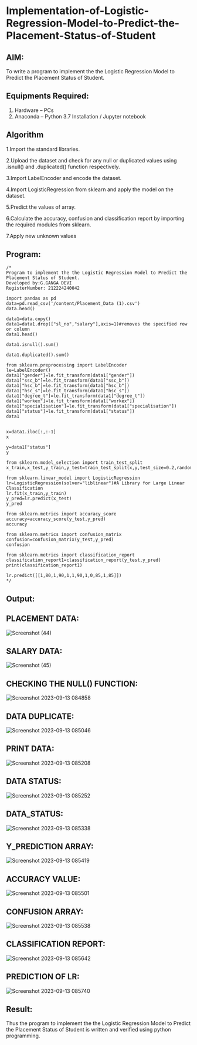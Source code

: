 # Implementation-of-Logistic-Regression-Model-to-Predict-the-Placement-Status-of-Student

## AIM:
To write a program to implement the the Logistic Regression Model to Predict the Placement Status of Student.

## Equipments Required:
1. Hardware – PCs
2. Anaconda – Python 3.7 Installation / Jupyter notebook

## Algorithm

1.Import the standard libraries.

2.Upload the dataset and check for any null or duplicated values using .isnull() and .duplicated() function respectively.

3.Import LabelEncoder and encode the dataset.

4.Import LogisticRegression from sklearn and apply the model on the dataset.

5.Predict the values of array.

6.Calculate the accuracy, confusion and classification report by importing the required modules from sklearn.

7.Apply new unknown values


## Program:
```
/*
Program to implement the the Logistic Regression Model to Predict the Placement Status of Student.
Developed by:G.GANGA DEVI
RegisterNumber: 212224240042

import pandas as pd
data=pd.read_csv('/content/Placement_Data (1).csv')
data.head()

data1=data.copy()
data1=data1.drop(["sl_no","salary"],axis=1)#removes the specified row or column
data1.head()

data1.isnull().sum()

data1.duplicated().sum()

from sklearn.preprocessing import LabelEncoder
le=LabelEncoder()
data1["gender"]=le.fit_transform(data1["gender"])
data1["ssc_b"]=le.fit_transform(data1["ssc_b"])
data1["hsc_b"]=le.fit_transform(data1["hsc_b"])
data1["hsc_s"]=le.fit_transform(data1["hsc_s"])
data1["degree_t"]=le.fit_transform(data1["degree_t"])
data1["workex"]=le.fit_transform(data1["workex"])
data1["specialisation"]=le.fit_transform(data1["specialisation"])
data1["status"]=le.fit_transform(data1["status"])
data1


x=data1.iloc[:,:-1]
x

y=data1["status"]
y

from sklearn.model_selection import train_test_split
x_train,x_test,y_train,y_test=train_test_split(x,y,test_size=0.2,random_state=0)

from sklearn.linear_model import LogisticRegression
lr=LogisticRegression(solver="liblinear")#A Library for Large Linear Classification
lr.fit(x_train,y_train)
y_pred=lr.predict(x_test)
y_pred

from sklearn.metrics import accuracy_score
accuracy=accuracy_score(y_test,y_pred)
accuracy

from sklearn.metrics import confusion_matrix
confusion=confusion_matrix(y_test,y_pred)
confusion

from sklearn.metrics import classification_report
classification_report1=classification_report(y_test,y_pred)
print(classification_report1)

lr.predict([[1,80,1,90,1,1,90,1,0,85,1,85]])
*/
```

## Output:

## PLACEMENT DATA:

![Screenshot (44)](https://github.com/RENUGASARAVANAN/Implementation-of-Logistic-Regression-Model-to-Predict-the-Placement-Status-of-Student/assets/119292258/f725e85a-732e-4a4d-a178-e1a699820c9f)

## SALARY DATA:

![Screenshot (45)](https://github.com/RENUGASARAVANAN/Implementation-of-Logistic-Regression-Model-to-Predict-the-Placement-Status-of-Student/assets/119292258/39c9dc01-c66a-46e5-9333-d230cdfa5ef5)

## CHECKING THE NULL() FUNCTION:

![Screenshot 2023-09-13 084858](https://github.com/RENUGASARAVANAN/Implementation-of-Logistic-Regression-Model-to-Predict-the-Placement-Status-of-Student/assets/119292258/5c1bf0c1-4caa-43c4-9ff4-f31f25b3122f)

## DATA DUPLICATE:

![Screenshot 2023-09-13 085046](https://github.com/RENUGASARAVANAN/Implementation-of-Logistic-Regression-Model-to-Predict-the-Placement-Status-of-Student/assets/119292258/871cd4b3-dd43-41a4-8be2-56320097cce3)

## PRINT DATA:

![Screenshot 2023-09-13 085208](https://github.com/RENUGASARAVANAN/Implementation-of-Logistic-Regression-Model-to-Predict-the-Placement-Status-of-Student/assets/119292258/abb468c7-e279-475d-b4c8-44fbb4ff6206)

## DATA STATUS:

![Screenshot 2023-09-13 085252](https://github.com/RENUGASARAVANAN/Implementation-of-Logistic-Regression-Model-to-Predict-the-Placement-Status-of-Student/assets/119292258/9cce55e9-3a62-47a6-aefb-19ddeb173b36)

## DATA_STATUS:

![Screenshot 2023-09-13 085338](https://github.com/RENUGASARAVANAN/Implementation-of-Logistic-Regression-Model-to-Predict-the-Placement-Status-of-Student/assets/119292258/f756b5d9-89dd-4224-b8bb-c1122399986f)

## Y_PREDICTION ARRAY:

![Screenshot 2023-09-13 085419](https://github.com/RENUGASARAVANAN/Implementation-of-Logistic-Regression-Model-to-Predict-the-Placement-Status-of-Student/assets/119292258/07cceb4a-193a-43dd-8fba-d8c862f1352a)

## ACCURACY VALUE:

![Screenshot 2023-09-13 085501](https://github.com/RENUGASARAVANAN/Implementation-of-Logistic-Regression-Model-to-Predict-the-Placement-Status-of-Student/assets/119292258/5908fdc5-72fe-4c8b-a8c7-a4ec979a3348)

## CONFUSION ARRAY:

![Screenshot 2023-09-13 085538](https://github.com/RENUGASARAVANAN/Implementation-of-Logistic-Regression-Model-to-Predict-the-Placement-Status-of-Student/assets/119292258/b363f111-c807-49be-ad99-65cb5797aeee)

## CLASSIFICATION REPORT:

![Screenshot 2023-09-13 085642](https://github.com/RENUGASARAVANAN/Implementation-of-Logistic-Regression-Model-to-Predict-the-Placement-Status-of-Student/assets/119292258/d42f9ca3-7ebc-493e-934e-52367055d00d)

## PREDICTION OF LR:

![Screenshot 2023-09-13 085740](https://github.com/RENUGASARAVANAN/Implementation-of-Logistic-Regression-Model-to-Predict-the-Placement-Status-of-Student/assets/119292258/3504f8cb-b14f-4acd-b0dc-86ba5ae71d5f)


## Result:
Thus the program to implement the the Logistic Regression Model to Predict the Placement Status of Student is written and verified using python programming.
